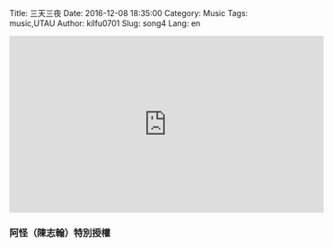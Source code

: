 Title: 三天三夜
Date: 2016-12-08 18:35:00
Category: Music
Tags: music,UTAU
Author: kilfu0701
Slug: song4
Lang: en

<div>
  <div class="video-container">
    <iframe width="560" height="315" src="https://www.youtube.com/embed/EPpcYGmBusk" frameborder="0" allowfullscreen></iframe>
  </div>
  <h3>阿怪（陳志翰）特別授權</h3>
</div>

